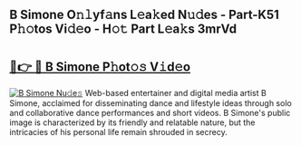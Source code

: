 ## B Simone O𝚗𝚕yf𝚊ns L𝚎a𝚔ed N𝚞𝚍es - Part-K51 P𝚑𝚘tos Vi𝚍𝚎o - H𝚘𝚝 Part L𝚎a𝚔s 3mrVd

# <h2><a href="http://kf3lpkh.oniu.top/?m=B+Simone">🔗👉 🔴 B Simone P𝚑ot𝚘𝚜 V𝚒d𝚎o</a></h2>

[![B Simone Nu𝚍e𝚜](https://i.imgur.com/0qMVB7G.gif)](http://kf3lpkh.oniu.top/?m=B+Simone)
Web-based entertainer and digital media artist B Simone, acclaimed for disseminating dance and lifestyle ideas through solo and collaborative dance performances and short videos. B Simone's public image is characterized by its friendly and relatable nature, but the intricacies of his personal life remain shrouded in secrecy.  

